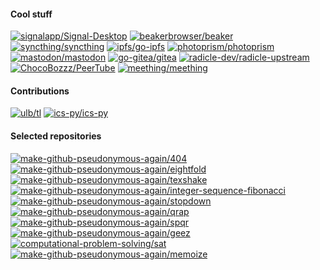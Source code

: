 #### Cool stuff

[![signalapp/Signal-Desktop](https://github-readme-stats.vercel.app/api/pin/?theme=gotham&username=signalapp&repo=Signal-Desktop&show_owner=true)](https://github.com/signalapp/Signal-Desktop)
[![beakerbrowser/beaker](https://github-readme-stats.vercel.app/api/pin/?theme=gotham&username=beakerbrowser&repo=beaker&show_owner=true)](https://github.com/beakerbrowser/beaker)
[![syncthing/syncthing](https://github-readme-stats.vercel.app/api/pin/?theme=gotham&username=syncthing&repo=syncthing&show_owner=true)](https://github.com/syncthing/syncthing)
[![ipfs/go-ipfs](https://github-readme-stats.vercel.app/api/pin/?theme=gotham&username=ipfs&repo=go-ipfs&show_owner=true)](https://github.com/ipfs/go-ipfs)
[![photoprism/photoprism](https://github-readme-stats.vercel.app/api/pin/?theme=gotham&username=photoprism&repo=photoprism&show_owner=true)](https://github.com/photoprism/photoprism)
[![mastodon/mastodon](https://github-readme-stats.vercel.app/api/pin/?theme=gotham&username=mastodon&repo=mastodon&show_owner=true)](https://github.com/mastodon/mastodon)
[![go-gitea/gitea](https://github-readme-stats.vercel.app/api/pin/?theme=gotham&username=go-gitea&repo=gitea&show_owner=true)](https://github.com/go-gitea/gitea)
[![radicle-dev/radicle-upstream](https://github-readme-stats.vercel.app/api/pin/?theme=gotham&username=radicle-dev&repo=radicle-upstream&show_owner=true)](https://github.com/radicle-dev/radicle-upstream)
[![ChocoBozzz/PeerTube](https://github-readme-stats.vercel.app/api/pin/?theme=gotham&username=ChocoBozzz&repo=PeerTube&show_owner=true)](https://github.com/ChocoBozzz/PeerTube)
[![meething/meething](https://github-readme-stats.vercel.app/api/pin/?theme=gotham&username=meething&repo=meething&show_owner=true)](https://github.com/meething/meething)

#### Contributions

[![ulb/tl](https://github-readme-stats.vercel.app/api/pin/?theme=gotham&username=ulb&repo=tl&show_owner=true)](https://github.com/ulb/tl)
[![ics-py/ics-py](https://github-readme-stats.vercel.app/api/pin/?theme=gotham&username=ics-py&repo=ics-py&show_owner=true)](https://github.com/ics-py/ics-py)

#### Selected repositories

[![make-github-pseudonymous-again/404](https://github-readme-stats.vercel.app/api/pin/?theme=gotham&username=make-github-pseudonymous-again&repo=404&show_owner=false)](https://github.com/make-github-pseudonymous-again/404)
[![make-github-pseudonymous-again/eightfold](https://github-readme-stats.vercel.app/api/pin/?theme=gotham&username=make-github-pseudonymous-again&repo=eightfold&show_owner=false)](https://github.com/make-github-pseudonymous-again/eightfold)
[![make-github-pseudonymous-again/texshake](https://github-readme-stats.vercel.app/api/pin/?theme=gotham&username=make-github-pseudonymous-again&repo=texshake&show_owner=false)](https://github.com/make-github-pseudonymous-again/texshake)
[![make-github-pseudonymous-again/integer-sequence-fibonacci](https://github-readme-stats.vercel.app/api/pin/?theme=gotham&username=make-github-pseudonymous-again&repo=integer-sequence-fibonacci&show_owner=false)](https://github.com/make-github-pseudonymous-again/integer-sequence-fibonacci)
[![make-github-pseudonymous-again/stopdown](https://github-readme-stats.vercel.app/api/pin/?theme=gotham&username=make-github-pseudonymous-again&repo=stopdown&show_owner=false)](https://github.com/make-github-pseudonymous-again/stopdown)
[![make-github-pseudonymous-again/qrap](https://github-readme-stats.vercel.app/api/pin/?theme=gotham&username=make-github-pseudonymous-again&repo=qrap&show_owner=false)](https://github.com/make-github-pseudonymous-again/qrap)
[![make-github-pseudonymous-again/spqr](https://github-readme-stats.vercel.app/api/pin/?theme=gotham&username=make-github-pseudonymous-again&repo=spqr&show_owner=false)](https://github.com/make-github-pseudonymous-again/spqr)
[![make-github-pseudonymous-again/geez](https://github-readme-stats.vercel.app/api/pin/?theme=gotham&username=make-github-pseudonymous-again&repo=geez&show_owner=false)](https://github.com/make-github-pseudonymous-again/geez)
[![computational-problem-solving/sat](https://github-readme-stats.vercel.app/api/pin/?theme=gotham&username=computational-problem-solving&repo=sat&show_owner=false)](https://github.com/computational-problem-solving/sat)
[![make-github-pseudonymous-again/memoize](https://github-readme-stats.vercel.app/api/pin/?theme=gotham&username=make-github-pseudonymous-again&repo=memoize&show_owner=false)](https://github.com/make-github-pseudonymous-again/memoize)
